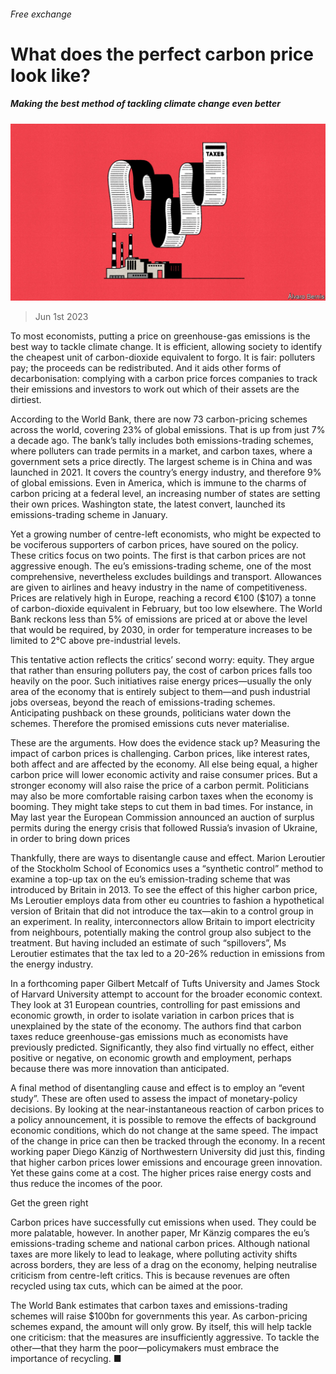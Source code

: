 ###### Free exchange

# What does the perfect carbon price look like? 

##### Making the best method of tackling climate change even better 

![image](images/20230603_FND000.jpg) 

> Jun 1st 2023 

To most economists, putting a price on greenhouse-gas emissions is the best way to tackle climate change. It is efficient, allowing society to identify the cheapest unit of carbon-dioxide equivalent to forgo. It is fair: polluters pay; the proceeds can be redistributed. And it aids other forms of decarbonisation: complying with a carbon price forces companies to track their emissions and investors to work out which of their assets are the dirtiest. 

According to the World Bank, there are now 73 carbon-pricing schemes across the world, covering 23% of global emissions. That is up from just 7% a decade ago. The bank’s tally includes both emissions-trading schemes, where polluters can trade permits in a market, and carbon taxes, where a government sets a price directly. The largest scheme is in China and was launched in 2021. It covers the country’s energy industry, and therefore 9% of global emissions. Even in America, which is immune to the charms of carbon pricing at a federal level, an increasing number of states are setting their own prices. Washington state, the latest convert, launched its emissions-trading scheme in January. 

Yet a growing number of centre-left economists, who might be expected to be vociferous supporters of carbon prices, have soured on the policy. These critics focus on two points. The first is that carbon prices are not aggressive enough. The eu’s emissions-trading scheme, one of the most comprehensive, nevertheless excludes buildings and transport. Allowances are given to airlines and heavy industry in the name of competitiveness. Prices are relatively high in Europe, reaching a record €100 ($107) a tonne of carbon-dioxide equivalent in February, but too low elsewhere. The World Bank reckons less than 5% of emissions are priced at or above the level that would be required, by 2030, in order for temperature increases to be limited to 2°C above pre-industrial levels.

This tentative action reflects the critics’ second worry: equity. They argue that rather than ensuring polluters pay, the cost of carbon prices falls too heavily on the poor. Such initiatives raise energy prices—usually the only area of the economy that is entirely subject to them—and push industrial jobs overseas, beyond the reach of emissions-trading schemes. Anticipating pushback on these grounds, politicians water down the schemes. Therefore the promised emissions cuts never materialise. 

These are the arguments. How does the evidence stack up? Measuring the impact of carbon prices is challenging. Carbon prices, like interest rates, both affect and are affected by the economy. All else being equal, a higher carbon price will lower economic activity and raise consumer prices. But a stronger economy will also raise the price of a carbon permit. Politicians may also be more comfortable raising carbon taxes when the economy is booming. They might take steps to cut them in bad times. For instance, in May last year the European Commission announced an auction of surplus permits during the energy crisis that followed Russia’s invasion of Ukraine, in order to bring down prices 

Thankfully, there are ways to disentangle cause and effect. Marion Leroutier of the Stockholm School of Economics uses a “synthetic control” method to examine a top-up tax on the eu’s emission-trading scheme that was introduced by Britain in 2013. To see the effect of this higher carbon price, Ms Leroutier employs data from other eu countries to fashion a hypothetical version of Britain that did not introduce the tax—akin to a control group in an experiment. In reality, interconnectors allow Britain to import electricity from neighbours, potentially making the control group also subject to the treatment. But having included an estimate of such “spillovers”, Ms Leroutier estimates that the tax led to a 20-26% reduction in emissions from the energy industry.

In a forthcoming paper Gilbert Metcalf of Tufts University and James Stock of Harvard University attempt to account for the broader economic context. They look at 31 European countries, controlling for past emissions and economic growth, in order to isolate variation in carbon prices that is unexplained by the state of the economy. The authors find that carbon taxes reduce greenhouse-gas emissions much as economists have previously predicted. Significantly, they also find virtually no effect, either positive or negative, on economic growth and employment, perhaps because there was more innovation than anticipated.

A final method of disentangling cause and effect is to employ an “event study”. These are often used to assess the impact of monetary-policy decisions. By looking at the near-instantaneous reaction of carbon prices to a policy announcement, it is possible to remove the effects of background economic conditions, which do not change at the same speed. The impact of the change in price can then be tracked through the economy. In a recent working paper Diego Känzig of Northwestern University did just this, finding that higher carbon prices lower emissions and encourage green innovation. Yet these gains come at a cost. The higher prices raise energy costs and thus reduce the incomes of the poor.

Get the green right

Carbon prices have successfully cut emissions when used. They could be more palatable, however. In another paper, Mr Känzig compares the eu’s emissions-trading scheme and national carbon prices. Although national taxes are more likely to lead to leakage, where polluting activity shifts across borders, they are less of a drag on the economy, helping neutralise criticism from centre-left critics. This is because revenues are often recycled using tax cuts, which can be aimed at the poor.

The World Bank estimates that carbon taxes and emissions-trading schemes will raise $100bn for governments this year. As carbon-pricing schemes expand, the amount will only grow. By itself, this will help tackle one criticism: that the measures are insufficiently aggressive. To tackle the other—that they harm the poor—policymakers must embrace the importance of recycling. ■






